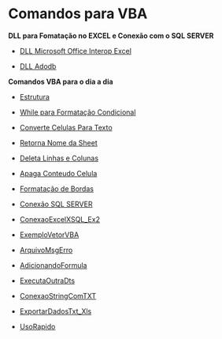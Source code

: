 # Comandos para VBA


**DLL para Fomatação no EXCEL e Conexão com o SQL SERVER**

- [DLL Microsoft Office Interop Excel](https://github.com/ricardopssouza1/VBA/blob/master/Comandos/Microsoft.Office.Interop.Excel.dll)

- [DLL Adodb](https://github.com/ricardopssouza1/VBA/blob/master/Comandos/adodb.dll)

**Comandos VBA para o dia a dia**

- [Estrutura](https://github.com/ricardopssouza1/VBA/blob/master/Comandos/Estrutura.txt)

- [While para Formatação Condicional](https://github.com/ricardopssouza1/VBA/blob/master/Comandos/While.txt)

- [Converte Celulas Para Texto](https://github.com/ricardopssouza1/VBA/blob/master/Comandos/Converter_Celulas_Para_Texto.txt)

- [Retorna Nome da Sheet](https://github.com/ricardopssouza1/VBA/blob/master/Comandos/Retorna_Nome_Sheet.txt)

- [Deleta Linhas e Colunas](https://github.com/ricardopssouza1/VBA/blob/master/Comandos/Deleta_Linhas_E_Colunas.txt)

- [Apaga Conteudo Celula](https://github.com/ricardopssouza1/VBA/blob/master/Comandos/Apaga_Conteudo_Celula.txt)

- [Formatação de Bordas](https://github.com/ricardopssouza1/VBA/blob/master/Comandos/Formatacao_Bordas.txt)

- [Conexão SQL SERVER](https://github.com/ricardopssouza1/VBA/blob/master/Comandos/Conexao_SQL_SERVER.txt)

- [ConexaoExcelXSQL_Ex2](https://github.com/ricardopssouza1/VBA/blob/master/Comandos/ScriptVBA_ConexaoExcelXSQL.vb)

- [ExemploVetorVBA](https://github.com/ricardopssouza1/VBA/blob/master/Comandos/ExemploVetorVBA.vb)

- [ArquivoMsgErro](https://github.com/ricardopssouza1/VBA/blob/master/Comandos/ExemploArquivoMsgErro.vb)

- [AdicionandoFormula](https://github.com/ricardopssouza1/VBA/blob/master/Comandos/AdicionandoFormulaVBA.vb)

- [ExecutaOutraDts](https://github.com/ricardopssouza1/VBA/blob/master/Comandos/ExecutaOutraDtsVBA.vb)

- [ConexaoStringComTXT](https://github.com/ricardopssouza1/VBA/blob/master/Comandos/ConexaoStringComTXT.vb)

- [ExportarDadosTxt_Xls](https://github.com/ricardopssouza1/VBA/blob/master/Comandos/ExportarDadosTxt_Xls.vb)

- [UsoRapido](https://github.com/ricardopssouza1/VBA/blob/master/Comandos/VBA_USO_RAPIDO.vb)
